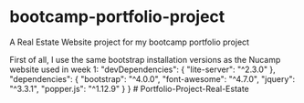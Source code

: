 # bootcamp-portfolio-project
A Real Estate Website project for my bootcamp portfolio project

First of all, I use the same bootstrap installation versions as the Nucamp website used in week 1:
"devDependencies": {
    "lite-server": "^2.3.0"
  },
  "dependencies": {
    "bootstrap": "^4.0.0",
    "font-awesome": "^4.7.0",
    "jquery": "^3.3.1",
    "popper.js": "^1.12.9"
  }
}
#   P o r t f o l i o - P r o j e c t - R e a l - E s t a t e  
 